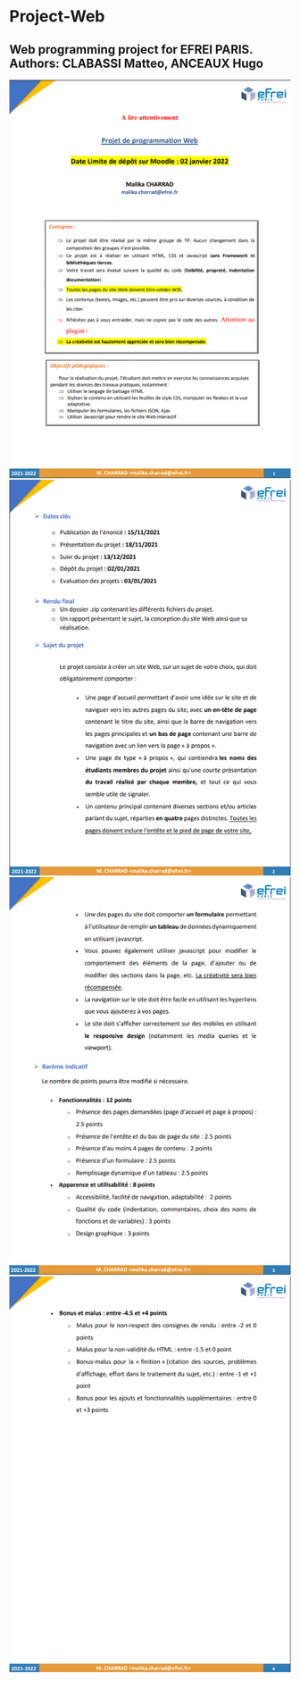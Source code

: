 # Project-Web
## Web programming project for EFREI PARIS. Authors: CLABASSI Matteo, ANCEAUX Hugo

![Alt text](img/Consigne_1_WEB.png?raw=true "Screenshot 1 of instruction")
![Alt text](img/Consigne_2_WEB.png?raw=true "Screenshot 2 of instruction")
![Alt text](img/Consigne_3_WEB.png?raw=true "Screenshot 3 of instruction")
![Alt text](img/Consigne_4_WEB.png?raw=true "Screenshot 4 of instruction")
